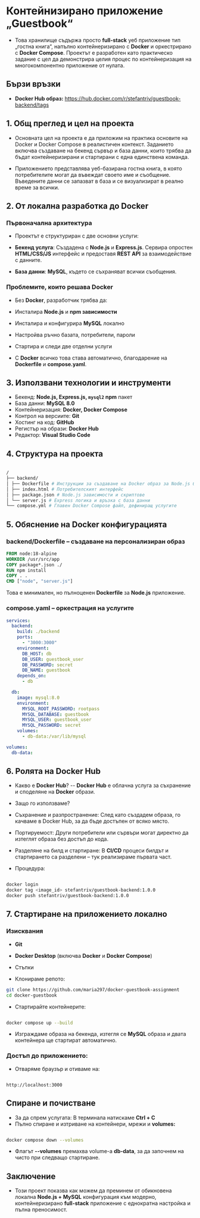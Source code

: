 # Контейнизирано приложение „Guestbook“

- Това хранилище съдържа просто **full-stack** уеб приложение тип „гостна книга“, напълно контейнеризирано с **Docker** и оркестрирано с **Docker Compose**. Проектът е разработен като практическо задание с цел да демонстрира целия процес по контейнеризация на многокомпонентно приложение от нулата.

## Бързи връзки

- **Docker Hub образ:** https://hub.docker.com/r/stefantriv/guestbook-backend/tags



## 1. Общ преглед и цел на проекта

- Основната цел на проекта е да приложим на практика основите на Docker и Docker Compose в реалистичен контекст. Заданието включва създаване на бекенд сървър и база данни, които трябва да бъдат контейнеризирани и стартирани с една единствена команда.

- Приложението представлява уеб-базирана гостна книга, в която потребителите могат да въвеждат своето име и съобщение. Въведените данни се запазват в база и се визуализират в реално време за всички.



## 2. От локална разработка до Docker

### Първоначална архитектура

- Проектът е структуриран с две основни услуги:

- **Бекенд услуга**: Създадена с **Node.js** и **Express.js**. Сервира опростен **HTML/CSS/JS** интерфейс и предоставя **REST API** за взаимодействие с данните.
- **База данни**: **MySQL**, където се съхраняват всички съобщения.

### Проблемите, които решава Docker

- Без **Docker**, разработчик трябва да:

- Инсталира **Node.js** и **npm зависимости**
- Инсталира и конфигурира **MySQL** локално
- Настройва ръчно базата, потребители, пароли
- Стартира и следи две отделни услуги

- С **Docker** всичко това става автоматично, благодарение на **Dockerfile** и **compose.yaml**.



## 3. Използвани технологии и инструменти

- Бекенд: **Node.js, Express.js, `mysql2` npm** пакет  
- База данни: **MySQL 8.0** 
- Контейнеризация: **Docker, Docker Compose**  
- Контрол на версиите: **Git**  
- Хостинг на код: **GitHub**  
- Регистър на образи: **Docker Hub**  
- Редактор: **Visual Studio Code**

## 4. Структура на проекта

```bash

/
├── backend/
│ ├── Dockerfile # Инструкции за създаване на Docker образ за Node.js бекенда
│ ├── index.html # Потребителският интерфейс
│ ├── package.json # Node.js зависимости и скриптове
│ └── server.js # Express логика и връзка с база данни
└── compose.yml # Главен Docker Compose файл, дефиниращ услугите
```



## 5.  Обяснение на Docker конфигурацията

### **backend/Dockerfile** – създаване на персонализиран образ

```Dockerfile
FROM node:18-alpine
WORKDIR /usr/src/app
COPY package*.json ./
RUN npm install
COPY . .
CMD ["node", "server.js"]
```
Това е минимален, но пълноценен **Dockerfile** за **Node.js** приложение.

### **compose.yаml** – оркестрация на услугите
```yaml
services:
  backend:
    build: ./backend
    ports:
      - "3000:3000"
    environment:
      DB_HOST: db
      DB_USER: guestbook_user
      DB_PASSWORD: secret
      DB_NAME: guestbook
    depends_on:
      - db

  db:
    image: mysql:8.0
    environment:
      MYSQL_ROOT_PASSWORD: rootpass
      MYSQL_DATABASE: guestbook
      MYSQL_USER: guestbook_user
      MYSQL_PASSWORD: secret
    volumes:
      - db-data:/var/lib/mysql

volumes:
  db-data:
```
## 6. Ролята на **Docker Hub**
- Какво е **Docker Hub**?
-- **Docker Hub** е облачна услуга за съхранение и споделяне на **Docker** образи.

- Защо го използваме?

- Съхранение и разпространение: След като създадем образа, го качваме в Docker Hub, за да бъде достъпен от всяко място.
- Портируемост: Други потребители или сървъри могат директно да изтеглят образа без достъп до кода.
- Разделяне на билд и стартиране: В **CI/CD** процеси билдът и стартирането са разделени – тук реализираме първата част.

- Процедура:

```bash

docker login
docker tag <image_id> stefantriv/guestbook-backend:1.0.0
docker push stefantriv/guestbook-backend:1.0.0
```
## 7.  Стартиране на приложението локално
### Изисквания
- **Git**
- **Docker Desktop** (включва **Docker** и **Docker Compose**)

- Стъпки
- Клонираме репото:

```bash
git clone https://github.com/maria297/docker-guestbook-assignment
cd docker-guestbook
```
- Стартирайте контейнерите:

```bash

docker compose up --build
```
- Изграждаме образа на бекенда, изтегля се **MySQL** образа и двата контейнера ще стартират автоматично.

### Достъп до приложението:
- Отваряме браузър и отиваме на:

```arduino

http://localhost:3000
```
## Спиране и почистване
- За да спрем услугата: В терминала натискаме **Ctrl + C**
- Пълно спиране и изтриване на контейнери, мрежи и **volumes:**

```bash

docker compose down --volumes
```
- Флагът **--volumes** премахва volume-а **db-data**, за да започнем на чисто при следващо стартиране.
## Заключение
- Този проект показва как можем да преминем от обикновена локална **Node.js + MySQL** конфигурация към модерно, контейнеризирано **full-stack** приложение с еднократна настройка и пълна преносимост.
